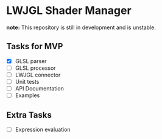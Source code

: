 # LWJGL Shader Manager

__note:__ This repository is still in development and is unstable.

## Tasks for MVP

- [x] GLSL parser
- [ ] GLSL processor
- [ ] LWJGL connector
- [ ] Unit tests
- [ ] API Documentation
- [ ] Examples

## Extra Tasks

- [ ] Expression evaluation